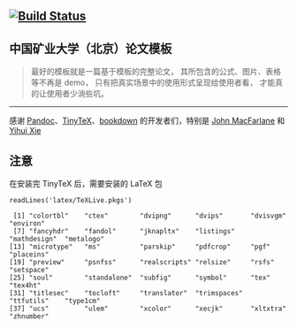 [![Build Status](https://travis-ci.org/XiangyunHuang/Thesis-Template-Bookdown.svg?branch=master)](https://travis-ci.org/XiangyunHuang/Thesis-Template-Bookdown)
---

## 中国矿业大学（北京）论文模板

> 最好的模板就是一篇基于模板的完整论文， 其所包含的公式、图片、表格等不再是 demo， 只有把真实场景中的使用形式呈现给使用者看， 才能真的让使用者少淌些坑。

---

感谢 [Pandoc](https://github.com/jgm/pandoc)、[TinyTeX](https://github.com/yihui/tinytex)、[bookdown](https://github.com/rstudio/bookdown) 的开发者们，特别是 [John MacFarlane](https://johnmacfarlane.net/) 和 [Yihui Xie](https://yihui.name/)


## 注意

在安装完 TinyTeX 后，需要安装的 LaTeX 包

```{r}
readLines('latex/TeXLive.pkgs')
```

```
 [1] "colortbl"    "ctex"        "dvipng"      "dvips"       "dvisvgm"     "environ"    
 [7] "fancyhdr"    "fandol"      "jknapltx"    "listings"    "mathdesign"  "metalogo"   
[13] "microtype"   "ms"          "parskip"     "pdfcrop"     "pgf"         "placeins"   
[19] "preview"     "psnfss"      "realscripts" "relsize"     "rsfs"        "setspace"   
[25] "soul"        "standalone"  "subfig"      "symbol"      "tex"         "tex4ht"     
[31] "titlesec"    "tocloft"     "translator"  "trimspaces"  "ttfutils"    "type1cm"    
[37] "ucs"         "ulem"        "xcolor"      "xecjk"       "xltxtra"     "zhnumber"  
```

